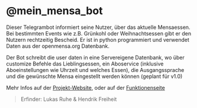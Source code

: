 # @mein_mensa_bot

Dieser Telegrambot informiert seine Nutzer, über das aktuelle Mensaessen.
Bei bestimmten Events wie z.B. Grünkohl oder Weihnachtsessen gibt er den Nutzern
rechtzeitig Bescheid. Er ist in python programmiert und verwendet Daten aus
der openmensa.org Datenbank.



Der Bot schreibt die user daten in eine Servereigene Datenbank, wo über customize Befehle das Lieblingsessen, ein Aboservice (inklusive Aboeinstellungen wie Uhrzeit und welches Essen), die Ausgangssprache und die gewünschte Mensa eingestellt werden können (geplant für v1.0)



Mehr Infos auf der [Projekt-Website](https://telebotter.github.io/mensabot), oder auf der [Funktionenseite](https://telebotter.github.io/mensabot/functions)




> Erfinder: Lukas Ruhe & Hendrik Freiheit
